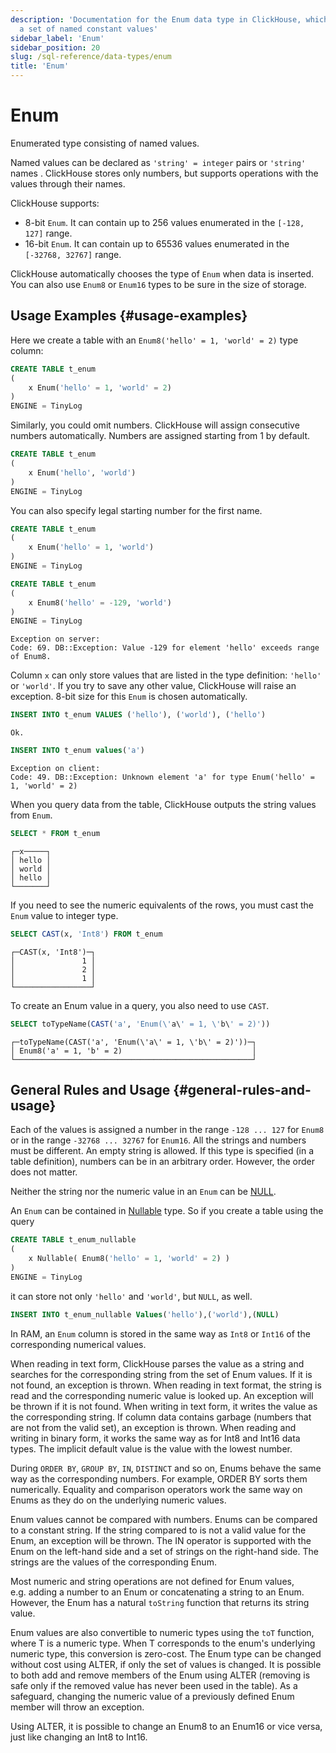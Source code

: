 ```yaml
---
description: 'Documentation for the Enum data type in ClickHouse, which represents
  a set of named constant values'
sidebar_label: 'Enum'
sidebar_position: 20
slug: /sql-reference/data-types/enum
title: 'Enum'
---
```


# Enum

Enumerated type consisting of named values.

Named values can be declared as `'string' = integer` pairs or `'string'` names . ClickHouse stores only numbers, but supports operations with the values through their names.

ClickHouse supports:

- 8-bit `Enum`. It can contain up to 256 values enumerated in the `[-128, 127]` range.
- 16-bit `Enum`. It can contain up to 65536 values enumerated in the `[-32768, 32767]` range.

ClickHouse automatically chooses the type of `Enum` when data is inserted. You can also use `Enum8` or `Enum16` types to be sure in the size of storage.

## Usage Examples {#usage-examples}

Here we create a table with an `Enum8('hello' = 1, 'world' = 2)` type column:

```sql
CREATE TABLE t_enum
(
    x Enum('hello' = 1, 'world' = 2)
)
ENGINE = TinyLog
```

Similarly, you could omit numbers. ClickHouse will assign consecutive numbers automatically. Numbers are assigned starting from 1 by default.

```sql
CREATE TABLE t_enum
(
    x Enum('hello', 'world')
)
ENGINE = TinyLog
```

You can also specify legal starting number for the first name.

```sql
CREATE TABLE t_enum
(
    x Enum('hello' = 1, 'world')
)
ENGINE = TinyLog
```

```sql
CREATE TABLE t_enum
(
    x Enum8('hello' = -129, 'world')
)
ENGINE = TinyLog
```

```text
Exception on server:
Code: 69. DB::Exception: Value -129 for element 'hello' exceeds range of Enum8.
```

Column `x` can only store values that are listed in the type definition: `'hello'` or `'world'`. If you try to save any other value, ClickHouse will raise an exception. 8-bit size for this `Enum` is chosen automatically.

```sql
INSERT INTO t_enum VALUES ('hello'), ('world'), ('hello')
```

```text
Ok.
```

```sql
INSERT INTO t_enum values('a')
```

```text
Exception on client:
Code: 49. DB::Exception: Unknown element 'a' for type Enum('hello' = 1, 'world' = 2)
```

When you query data from the table, ClickHouse outputs the string values from `Enum`.

```sql
SELECT * FROM t_enum
```

```text
┌─x─────┐
│ hello │
│ world │
│ hello │
└───────┘
```

If you need to see the numeric equivalents of the rows, you must cast the `Enum` value to integer type.

```sql
SELECT CAST(x, 'Int8') FROM t_enum
```

```text
┌─CAST(x, 'Int8')─┐
│               1 │
│               2 │
│               1 │
└─────────────────┘
```

To create an Enum value in a query, you also need to use `CAST`.

```sql
SELECT toTypeName(CAST('a', 'Enum(\'a\' = 1, \'b\' = 2)'))
```

```text
┌─toTypeName(CAST('a', 'Enum(\'a\' = 1, \'b\' = 2)'))─┐
│ Enum8('a' = 1, 'b' = 2)                             │
└─────────────────────────────────────────────────────┘
```

## General Rules and Usage {#general-rules-and-usage}

Each of the values is assigned a number in the range `-128 ... 127` for `Enum8` or in the range `-32768 ... 32767` for `Enum16`. All the strings and numbers must be different. An empty string is allowed. If this type is specified (in a table definition), numbers can be in an arbitrary order. However, the order does not matter.

Neither the string nor the numeric value in an `Enum` can be [NULL](../../sql-reference/syntax.md).

An `Enum` can be contained in [Nullable](../../sql-reference/data-types/nullable.md) type. So if you create a table using the query

```sql
CREATE TABLE t_enum_nullable
(
    x Nullable( Enum8('hello' = 1, 'world' = 2) )
)
ENGINE = TinyLog
```

it can store not only `'hello'` and `'world'`, but `NULL`, as well.

```sql
INSERT INTO t_enum_nullable Values('hello'),('world'),(NULL)
```

In RAM, an `Enum` column is stored in the same way as `Int8` or `Int16` of the corresponding numerical values.

When reading in text form, ClickHouse parses the value as a string and searches for the corresponding string from the set of Enum values. If it is not found, an exception is thrown. When reading in text format, the string is read and the corresponding numeric value is looked up. An exception will be thrown if it is not found.
When writing in text form, it writes the value as the corresponding string. If column data contains garbage (numbers that are not from the valid set), an exception is thrown. When reading and writing in binary form, it works the same way as for Int8 and Int16 data types.
The implicit default value is the value with the lowest number.

During `ORDER BY`, `GROUP BY`, `IN`, `DISTINCT` and so on, Enums behave the same way as the corresponding numbers. For example, ORDER BY sorts them numerically. Equality and comparison operators work the same way on Enums as they do on the underlying numeric values.

Enum values cannot be compared with numbers. Enums can be compared to a constant string. If the string compared to is not a valid value for the Enum, an exception will be thrown. The IN operator is supported with the Enum on the left-hand side and a set of strings on the right-hand side. The strings are the values of the corresponding Enum.

Most numeric and string operations are not defined for Enum values, e.g. adding a number to an Enum or concatenating a string to an Enum.
However, the Enum has a natural `toString` function that returns its string value.

Enum values are also convertible to numeric types using the `toT` function, where T is a numeric type. When T corresponds to the enum's underlying numeric type, this conversion is zero-cost.
The Enum type can be changed without cost using ALTER, if only the set of values is changed. It is possible to both add and remove members of the Enum using ALTER (removing is safe only if the removed value has never been used in the table). As a safeguard, changing the numeric value of a previously defined Enum member will throw an exception.

Using ALTER, it is possible to change an Enum8 to an Enum16 or vice versa, just like changing an Int8 to Int16.
